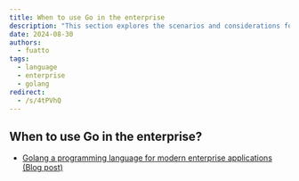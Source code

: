 ```yaml
---
title: When to use Go in the enterprise
description: "This section explores the scenarios and considerations for adopting Go as a programming language in enterprise environments. It discusses the advantages of Go's simplicity, efficiency, and concurrency support, as well as its suitability for building scalable and maintainable enterprise applications."
date: 2024-08-30
authors:
  - fuatto
tags:
  - language
  - enterprise
  - golang
redirect:
  - /s/4tPVhQ
---
```


## When to use Go in the enterprise?

- [Golang a programming language for modern enterprise applications (Blog post)](https://faun.pub/golang-a-programming-language-for-modern-enterprise-applications-b117f64d00f6)
